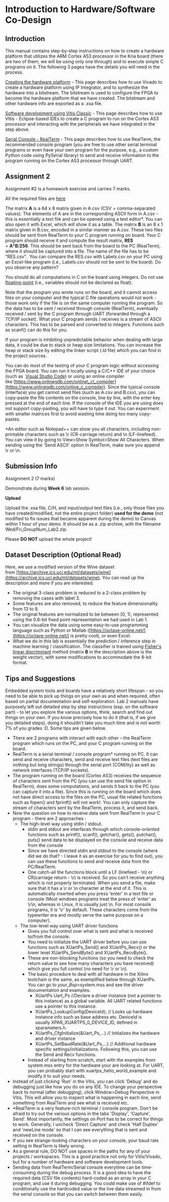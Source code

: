 # Introduction to Hardware/Software Co-Design
## Introduction

This manual contains step-by-step instructions on how to create a hardware platform that utilizes the ARM Cortex A53 processor in the Kria board (there are two of them; we will be using only one through) and to execute simple C programs on it. The following 3 pages have the details you will need in the process.

[Creating the hardware platform](2_HW_Platform.md) - This page describes how to use Vivado to create a hardware platform using IP Integrator, and to synthesize the hardware into a bitstream. The bitstream is used to configure the FPGA to become the hardware platform that we have created. The bitstream and other hardware info are exported as a .xsa file.

[Software development using Vitis Classic](3_Using_Vitis_Classic.md) - This page describes how to use VItis - Eclipse-based IDEs to create a C program to run on the Cortex A53 processor and interacting with the peripherals we have integrated in the step above.

[Serial Console - RealTerm](4_Serial_Console.md) - This page describes how to use RealTerm, the recommended console program (you are free to use other serial terminal programs or even have your own program for the purpose, e.g., a custom Python code using PySerial library) to send and receive information to the program running on the Cortex A53 processor through UART.

## Assignment 2

Assignment #2 is a homework exercise and carries 7 marks.

All the required files are [here](https://github.com/NUS-EE4218/labs/tree/main/Lab_2)

The matrix **A** is a 64 x 8 matrix given in A.csv (CSV = comma-separated values). The elements of A are in the corresponding ASCII form in A.csv - this is essentially a text file and can be opened using a text editor\*. You can also open it with Excel, which will show it as a table. The matrix **B** is an 8 x 1 matrix given in B.csv, encoded in a similar manner as A.csv. These two files should be sent from RealTerm to your C program running on board. Your C program should receive it and compute the result matrix, **RES** \= **A**\***B**/**256**. This should be sent back from the board to the PC (RealTerm), where it should be captured into a file. The name of the file has to be “RES.csv”.  You can compare the RES.csv with Labels.csv on your PC using an Excel-like program (i.e., Labels.csv should not be sent to the board). Do you observe any pattern?

You should do all computations in C on the board using integers. Do not use [floating-point](https://en.wikipedia.org/wiki/Floating-point_error_mitigation) (i.e., variables should not be declared as float). 

Note that the program you wrote runs on the board, and it cannot access files on your computer and the typical C file operations would not work - those work only if the file is on the same computer running the program. So the data has to be sent / received through console (RealTerm), eventually received / sent by the C program through UART (forwarded through a TCP/IP socket). What your C program sends / receives is a stream of ASCII characters. This has to be parsed and converted to integers. Functions such as scanf() can do this for you.

If your program is inhibiting unpredictable behavior when dealing with large data, it could be due to stack or heap size limitations. You can increase the heap or stack size by editing the linker script (.ld file) which you can find in the project sources.

You can do most of the testing of your C program logic without accessing the FPGA board. You can run it locally using a C/C++ IDE of your choice (such as  [Visual Studio Code](https://code.visualstudio.com/docs/languages/cpp)) or using an online compiler like [https://www.onlinegdb.com/online\_c\_compiler](https://www.onlinegdb.com/online_c_compiler). Since the typical console (interface) you get cannot send files (such as A.csv and B.csv), you can copy-paste the file contents on the console, line by line, with the enter key pressed at the end of each line. If the console of the IDE you are using does not support copy-pasting, you will have to type it out. You can experiment with smaller matrices first to avoid wasting time doing too many copy-pastes.

\*An editor such as Notepad++ can show you all characters, including non-printable characters such as \\r (CR-carriage return) and \\n (LF-linefeed). You can view it by going to View>Show Symbol>Show All Characters. When sending using the 'Send ASCII' option in RealTerm, make sure you append \\r or \\n.

## Submission Info

Assignment 2 (7 marks)

Demonstrate during **Week 6** lab session.

**Upload**

Upload the .xsa file, C/H, and input/output test files (i.e., only those files you have created/modified, not the entire project folder) **used for the demo** (not modified to fix issues that became apparent during the demo) to Canvas within 1 hour of your demo. It should be as a .zip archive, with the filename Wed/Fri_GroupNum_Lab2.zip.

Please **DO NOT** upload the whole project!

## Dataset Description (Optional Read)

Here, we use a modified version of the Wine dataset from [https://archive.ics.uci.edu/ml/datasets/wine](https://archive.ics.uci.edu/ml/datasets/wine). You can read up the description and more if you are interested.

*   The original 3-class problem is reduced to a 2-class problem by removing the cases with label 3.
*   Some features are also removed, to reduce the feature dimensionality from 13 to 8.
*   The original features are normalized to be between \[0, 1), represented using the 0.8-bit fixed point representation we had used in Lab 1.
*   You can visualize the data using some easy-to-use programming language such as Python or Matlab ([https://octave-online.net/](https://octave-online.net/) is pretty cool), or even Excel.
*   What we do in this lab is essentially the prediction / inference step in machine learning / classification. The classifier is trained using [Fisher's linear discriminant](https://en.wikipedia.org/wiki/Linear_discriminant_analysis) method (matrix **B** in the description above is the weight vector), with some modifications to accommodate the 8-bit format.

## Tips and Suggestions

Embedded system tools and boards have a relatively short lifespan - so you need to be able to pick up things on your own as and when required, often based on partial documentation and self-exploration. Lab 2 manuals have purposely left out detailed step by step instructions (esp. on the software part) - to let you explore the various options, think, search and find out things on your own. If you know precisely how to do it (that is, if we give you detailed steps), doing it shouldn’t take you much time and is not worth 7% of you grades :D. Some tips are given below.

*   There are 2 programs with interact with each other – the RealTerm program which runs on the PC, and your C program running on the board.
*   RealTerm is a serial terminal / console program\* running on PC. It can send and receive characters, send and receive text files (text files are nothing but long strings) through the serial port (COM/tty) as well as network interfaces (TCP/IP sockets).
*   The program running on the board (Cortex A53) receives the sequence of characters sent from the PC (you can use the send file option in RealTerm), does some computations, and sends it back to the PC (you can capture it into a file). Since this is running on the board which does not have direct access to the files on the PC, usual file related functions such as fopen() and fprintf() will not work!. You can only capture the stream of characters sent by the RealTerm, process it, and send back.
*   Now the question on how to receive data sent from RealTerm in your C program - there are 2 approaches :
    *   The high-level way using stdin / stdout. 
        *   stdin and stdout are interfaces through which console-oriented functions such as printf(), scanf(), getchar(), gets(), putchar(), puts() send data to be displayed on the console and receive data from the console
        *   Since we have directed stdin and stdout to the console (where did we do that? - I leave it as an exercise for you to find out), you can use these functions to send and receive data from the PC/RealTerm. 
        *   One catch-all the functions block until a LF (linefeed - \\n) or CR(carriage return - \\r) is received. So you can't receive anything which is not properly terminated. When you send a file, make sure that it has a \\r or \\n character at the end of it. This is automatically inserted when you press 'enter' in a text file or console (Most windows programs treat the press of 'enter' as \\r\\n, whereas in Linux, it is usually just \\n. For most console programs, it is '\\r' by default. These characters come from the typewriter era and mostly serve the same purpose on a computer). 
    *   The low-level way using UART driver functions
        *   Gives you full control over what is sent and what is received to/from the console.
        *   You need to initialize the UART driver before you can use functions such as XUartPs\_Send() and XUartPs\_Recv() or the lower level XUartPs\_SendByte() and XUartPs\_RecvByte(). 
        *   These are non-blocking functions (so you need to check the return value to see how many characters you have received) which give you full control (no need for \\r or \\n). 
        *   The basic procedure to deal with all hardware in the Xilinx toolchain is the same, as exemplified below through XUartPs. You can go to $your\_Bsp$>system.mss and see the driver documentation and examples.
            *   XUartPs Uart\_Ps //Declare a driver instance (not a pointer to this instance) as a global variable. All UART related functions use a pointer to this instance. 
            *   XUartPs\_LookupConfig(DeviceId); // Looks up hardware instance info such as base address etc. DeviceId is usually XPAR\_XUARTPS\_0\_DEVICE\_ID, defined in xparameters.h. 
            *   XUartPs\_CfgInitialize(&Uart\_Ps,...) // Initializes the hardware and driver instance
            *   XUartPs\_SetBaudRate(&Uart\_Ps,...) // Additional hardware specific settings/initializations. Following this, you can use the Send and Recv functions.
        *   Instead of starting from scratch, start with the examples from system.mss entry for the hardware your are looking at. For UART, you can probably start with xuartps\_hello\_world\_example and modify it to suit your needs.
*   Instead of just clicking 'Run' in the Vitis, you can click 'Debug' and do debugging just like how you do on any IDE. To change your perspective back to normal (after debugging), click Window>Debug Perspective in Vitis. This will allow you to inspect what is happening in each line, send something from RealTerm and see what is received etc.
*   \*RealTerm is a very feature-rich terminal / console program. Don't be afraid to try out the various options in the tabs 'Display', 'Capture', Send'. Most importantly, the settings on Port has to be correct for things to work. Generally, I uncheck 'Direct Capture' and check 'Half Duplex' and 'newLine mode' so that I can see everything that is sent and received on the console.
*   If you see strange-looking characters on your console, your baud rate setting in RealTerm is likely wrong.
*   As a general rule, DO NOT use spaces in the paths for any of your projects / workspaces. This is a good practice not only for Vitis/Vivado, but for a number of hardware and software development tools.
*   Sending data from RealTerm/Serial console everytime can be time-consuming during the debug process. It is a good idea to have the required data (CSV file contents) hard-coded as an array in your C program, and use it during debugging. You could make use of #ifdef to conditionally use the hardcoded value or the live data streamed in from the serial console so that you can switch between them easily.

